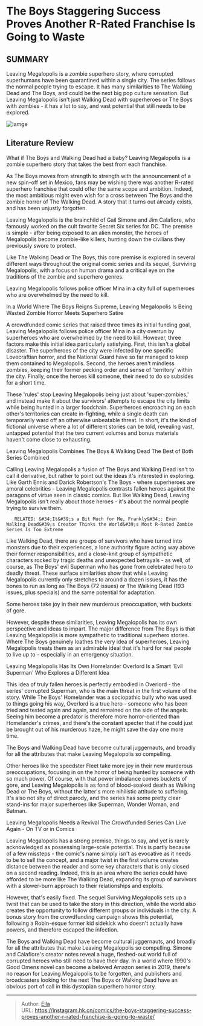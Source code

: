 # The Boys  Staggering Success Proves Another R-Rated Franchise Is Going to Waste


## SUMMARY 



  Leaving Megalopolis is a zombie superhero story, where corrupted superhumans have been quarantined within a single city. The series follows the normal people trying to escape.   It has many similarities to The Walking Dead and The Boys, and could be the next big pop culture sensation.   But Leaving Megalopolis isn&#39;t just Walking Dead with superheroes or The Boys with zombies - it has a lot to say, and vast potential that still needs to be explored.  

![iamge](https://static1.srcdn.com/wordpress/wp-content/uploads/2023/12/the-boys-homelander-leaving-megapolis.jpg)

## Literature Review

What if The Boys and Walking Dead had a baby? Leaving Megalopolis is a zombie superhero story that takes the best from each franchise.




As The Boys moves from strength to strength with the announcement of a new spin-off set in Mexico, fans may be wishing there was another R-rated superhero franchise that could offer the same scope and ambition. Indeed, the most ambitious might even wish for a cross between The Boys and the zombie horror of The Walking Dead. A story that it turns out already exists, and has been unjustly forgotten.




Leaving Megalopolis is the brainchild of Gail Simone and Jim Calafiore, who famously worked on the cult favorite Secret Six series for DC. The premise is simple - after being exposed to an alien monster, the heroes of Megalopolis become zombie-like killers, hunting down the civilians they previously swore to protect.

          

Like The Walking Dead or The Boys, this core premise is explored in several different ways throughout the original comic series and its sequel, Surviving Megalopolis, with a focus on human drama and a critical eye on the traditions of the zombie and superhero genres.



Leaving Megalopolis follows police officer Mina in a city full of superheroes who are overwhelmed by the need to kill.








 In a World Where The Boys Reigns Supreme, Leaving Megalopolis Is Being Wasted 
Zombie Horror Meets Superhero Satire
         

A crowdfunded comic series that raised three times its initial funding goal, Leaving Megalopolis follows police officer Mina in a city overrun by superheroes who are overwhelmed by the need to kill. However, three factors make this initial idea particularly satisfying. First, this isn&#39;t a global disaster. The superheroes of the city were infected by one specific Lovecraftian horror, and the National Guard have so far managed to keep them contained to Megalopolis. Second, the heroes aren&#39;t mindless zombies, keeping their former pecking order and sense of &#39;territory&#39; within the city. Finally, once the heroes kill someone, their need to do so subsides for a short time.

These &#39;rules&#39; stop Leaving Megalopolis being just about &#39;super-zombies,&#39; and instead make it about the survivors&#39; attempts to escape the city limits while being hunted in a larger foodchain. Superheroes encroaching on each other&#39;s territories can create in-fighting, while a single death can temporarily ward off an otherwise unbeatable threat. In short, it&#39;s the kind of fictional universe where a lot of different stories can be told, revealing vast, untapped potential that the two current volumes and bonus materials haven&#39;t come close to exhausting.






 Leaving Megalopolis Combines The Boys &amp; Walking Dead 
The Best of Both Series Combined
         

Calling Leaving Megalopolis a fusion of The Boys and Walking Dead isn&#39;t to call it derivative, but rather to point out the ideas it&#39;s interested in exploring. Like Garth Ennis and Darick Robertson&#39;s The Boys - where superheroes are amoral celebrities - Leaving Megalopolis contrasts fallen heroes against the paragons of virtue seen in classic comics. But like Walking Dead, Leaving Megalopolis isn&#39;t really about those heroes - it&#39;s about the normal people trying to survive them.

       RELATED: &#34;It&#39;s a Bit Much for Me, Frankly&#34;: Even Walking Dead&#39;s Creator Thinks the World&#39;s Most R-Rated Zombie Series Is Too Extreme 

Like Walking Dead, there are groups of survivors who have turned into monsters due to their experiences, a lone authority figure acting way above their former responsibilities, and a close-knit group of sympathetic characters rocked by tragic deaths and unexpected betrayals - as well, of course, as The Boys&#39; evil Superman who has gone from celebrated hero to deadly threat. These surface similarities show that while Leaving Megalopolis currently only stretches to around a dozen issues, it has the bones to run as long as The Boys (72 issues) or The Walking Dead (193 issues, plus specials) and the same potential for adaptation.






Some heroes take joy in their new murderous preoccupation, with buckets of gore.




However, despite these similarities, Leaving Megalopolis has its own perspective and ideas to impart. The major difference from The Boys is that Leaving Megalopolis is more sympathetic to traditional superhero stories. Where The Boys genuinely loathes the very idea of superheroes, Leaving Megalopolis treats them as an admirable ideal that it&#39;s hard for real people to live up to - especially in an emergency situation.



 Leaving Megalopolis Has Its Own Homelander 
Overlord Is a Smart &#39;Evil Superman&#39; Who Explores a Different Idea
         

This idea of truly fallen heroes is perfectly embodied in Overlord - the series&#39; corrupted Superman, who is the main threat in the first volume of the story. While The Boys&#39; Homelander was a sociopathic bully who was used to things going his way, Overlord is a true hero - someone who has been tried and tested again and again, and remained on the side of the angels. Seeing him become a predator is therefore more horror-oriented than Homelander&#39;s crimes, and there&#39;s the constant specter that if he could just be brought out of his murderous haze, he might save the day one more time.






The Boys and Walking Dead have become cultural juggernauts, and broadly for all the attributes that make Leaving Megalopolis so compelling.




Other heroes like the speedster Fleet take more joy in their new murderous preoccupations, focusing in on the horror of being hunted by someone with so much power. Of course, with that power imbalance comes buckets of gore, and Leaving Megalopolis is as fond of blood-soaked death as Walking Dead or The Boys, without the latter&#39;s more nihilistic attitude to suffering. It&#39;s also not shy of direct parody, and the series has some pretty clear stand-ins for major superheroes like Superman, Wonder Woman, and Batman.



 Leaving Megalopolis Needs a Revival 
The Crowdfunded Series Can Live Again - On TV or in Comics
          




Leaving Megalopolis has a strong premise, things to say, and yet is rarely acknowledged as possessing large-scale potential. This is partly because of a few missteps - the comic&#39;s name simply isn&#39;t as evocative as it needs to be to sell the concept, and a major twist in the first volume creates distance between the reader and some key characters that is only closed on a second reading. Indeed, this is an area where the series could have afforded to be more like The Walking Dead, expanding its group of survivors with a slower-burn approach to their relationships and exploits.

However, that&#39;s easily fixed. The sequel Surviving Megalopolis sets up a twist that can be used to take the story in this direction, while the world also creates the opportunity to follow different groups or individuals in the city. A bonus story from the crowdfunding campaign shows this potential, following a Robin-esque former kid sidekick who doesn&#39;t actually have powers, and therefore escaped the infection.




The Boys and Walking Dead have become cultural juggernauts, and broadly for all the attributes that make Leaving Megalopolis so compelling. Simone and Calafiore&#39;s creator notes reveal a huge, fleshed-out world full of corrupted heroes who still need to have their day. In a world where 1990&#39;s Good Omens novel can become a beloved Amazon series in 2019, there&#39;s no reason for Leaving Megalopolis to be forgotten, and publishers and broadcasters looking for the next The Boys or Walking Dead have an obvious port of call in this dystopian superhero horror story.



---

> Author: [Ella](https://instagram.hk.cn/)  
> URL: https://instagram.hk.cn/comics/the-boys-staggering-success-proves-another-r-rated-franchise-is-going-to-waste/  

